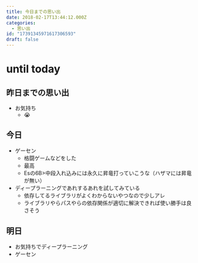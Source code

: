 ```yaml
---
title: 今日までの思い出
date: 2018-02-17T13:44:12.000Z
categories:
  - 思い出
id: "17391345971617306593"
draft: false
---
```

# until today
## 昨日までの思い出
- お気持ち
  - 😭

## 今日
- ゲーセン
  - 格闘ゲームなどをした
  - 最高
  - Esの6B>中段入れ込みには永久に昇竜打っていこうな（ハザマには昇竜が無い）
- ディープラーニングであれするあれを試してみている
  - 依存してるライブラリがよくわからないやつなので少しアレ
  - ライブラリやらパスやらの依存関係が適切に解決できれば使い勝手は良さそう

## 明日
- お気持ちでディープラーニング
- ゲーセン

